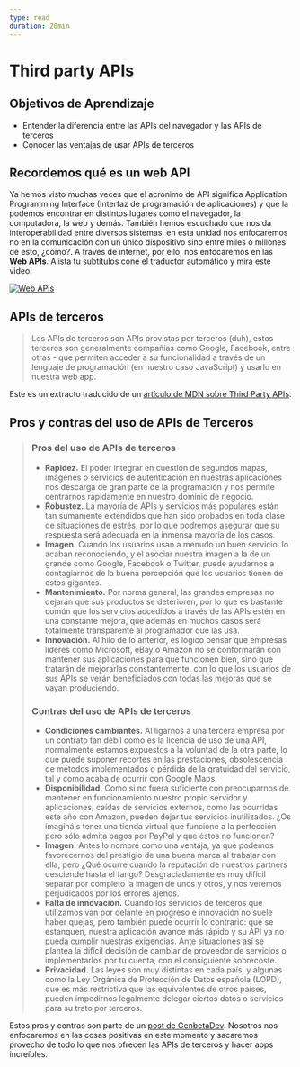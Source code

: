 ```yaml
---
type: read
duration: 20min
---
```


# Third party APIs

## Objetivos de Aprendizaje

- Entender la diferencia entre las APIs del navegador y las APIs de terceros
- Conocer las ventajas de usar APIs de terceros

## Recordemos qué es un web API

Ya hemos visto muchas veces que el acrónimo de API significa Application
Programming Interface (Interfaz de programación de aplicaciones) y que la
podemos encontrar en distintos lugares como el navegador, la computadora, la
web y demás. También hemos escuchado que nos da interoperabilidad entre diversos
sistemas, en esta unidad nos enfocaremos no en la comunicación con un único
dispositivo sino entre miles o millones de esto, ¿cómo?. A través de internet,
por ello, nos enfocaremos en las **Web APIs**. Alista tu subtítulos cone el
traductor automático y mira este video:

[![Web APIs](https://img.youtube.com/vi/_49_6pjTXiQ/0.jpg)](https://youtu.be/_49_6pjTXiQ)

## APIs de terceros

> Los APIs de terceros son APIs provistas por terceros (duh), estos terceros
> son generalmente compañías como Google, Facebook, entre otras - que permiten
> acceder a su funcionalidad a través de un lenguaje de programación (en nuestro
> caso JavaScript) y usarlo en nuestra web app.

Este es un extracto traducido de un [artículo de MDN sobre Third Party APIs](https://developer.mozilla.org/en-US/docs/Learn/JavaScript/Client-side_web_APIs/Third_party_APIs).

## Pros y contras del uso de APIs de Terceros

> ### Pros del uso de APIs de terceros
>
> - **Rapidez.** El poder integrar en cuestión de segundos mapas, imágenes o
>   servicios de autenticación en nuestras aplicaciones nos descarga de gran parte
>   de la programación y nos permite centrarnos rápidamente en nuestro dominio de
>   negocio.
> - **Robustez.** La mayoría de APIs y servicios más populares están tan sumamente
>   extendidos que han sido probados en toda clase de situaciones de estrés, por
>   lo que podremos asegurar que su respuesta será adecuada en la inmensa mayoría
>   de los casos.
> - **Imagen.** Cuando los usuarios usan a menudo un buen servicio, lo acaban
>   reconociendo, y el asociar nuestra imagen a la de un grande como Google,
>   Facebook o Twitter, puede ayudarnos a contagiarnos de la buena percepción que
>   los usuarios tienen de estos gigantes.
> - **Mantenimiento.** Por norma general, las grandes empresas no dejarán que sus
>   productos se deterioren, por lo que es bastante común que los servicios
>   accedidos a través de las APIs estén en una constante mejora, que además en
>   muchos casos será totalmente transparente al programador que las usa.
> - **Innovación.** Al hilo de lo anterior, es lógico pensar que empresas líderes
>   como Microsoft, eBay o Amazon no se conformarán con mantener sus aplicaciones
>   para que funcionen bien, sino que tratarán de mejorarlas constantemente, con
>   lo que los usuarios de sus APIs se verán beneficiados con todas las mejoras
>   que se vayan produciendo.
>
> ### Contras del uso de APIs de terceros
>
> - **Condiciones cambiantes.** Al ligarnos a una tercera empresa por un contrato
>   tan débil como es la licencia de uso de una API, normalmente estamos expuestos
>   a la voluntad de la otra parte, lo que puede suponer recortes en las
>   prestaciones, obsolescencia de métodos implementados o pérdida de la gratuidad
>   del servicio, tal y como acaba de ocurrir con Google Maps.
> - **Disponibilidad.** Como si no fuera suficiente con preocuparnos de mantener
>   en funcionamiento nuestro propio servidor y aplicaciones, caídas de servicios
>   externos, como las ocurridas este año con Amazon, pueden dejar tus servicios
>   inutilizados. ¿Os imagináis tener una tienda virtual que funcione a la
>   perfección pero sólo admita pagos por PayPal y que éstos no funcionen?
> - **Imagen.** Antes lo nombré como una ventaja, ya que podemos favorecernos del
>   prestigio de una buena marca al trabajar con ella, pero ¿Qué ocurre cuando la
>   reputación de nuestros partners desciende hasta el fango? Desgraciadamente es
>   muy difícil separar por completo la imagen de unos y otros, y nos veremos
>   perjudicados por los errores ajenos.
> - **Falta de innovación.** Cuando los servicios de terceros que utilizamos van
>   por delante en progreso e innovación no suele haber quejas, pero también puede
>   ocurrir lo contrario: que se estanquen, nuestra aplicación avance más rápido
>   y su API ya no pueda cumplir nuestras exigencias. Ante situaciones así se
>   plantea la difícil decisión de cambiar de proveedor de servicios o
>   implementarlos por tu cuenta, con el consiguiente sobrecoste.
> - **Privacidad.** Las leyes son muy distintas en cada país, y algunas como la
>   Ley Orgánica de Protección de Datos española (LOPD), que es más restrictiva
>   que las equivalentes de   otros países, pueden impedirnos legalmente delegar
>   ciertos datos o servicios para su trato por terceros.

Estos pros y contras son parte de un [post de GenbetaDev](https://www.genbetadev.com/programacion-en-la-nube/pros-y-contras-del-uso-de-apis-de-terceros).
Nosotros nos enfocaremos en las cosas positivas en este momento y sacaremos
provecho de todo lo que nos ofrecen las APIs de terceros y hacer apps increíbles.
